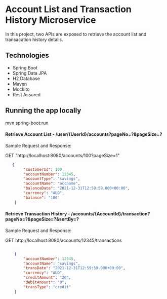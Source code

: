 # Account List and Transaction History Microservice
In this project, two APIs are exposed to retrieve the account list and transacation history details.

## Technologies

- Spring Boot
- Spring Data JPA
- H2 Database 
- Maven 
- Mockito
- Rest Assured

## Running the app locally

mvn spring-boot:run

#### Retrieve Account List - /user/{UserId}/accounts?pageNo=?&pageSize=?

Sample Request and Response:

GET "http://localhost:8080/accounts/100?pageSize=1"

```JSON
   {
        "customerId": 100,
        "accountNumber": 12345,
        "accountType": "savings",
        "accountName": "accname",
        "balanceDate": "2021-12-31T12:59:59.000+00:00",
        "currency": "AUD",
        "balance": "100"
    }
```

#### Retrieve Transaction History - /accounts/{AccountId}/transaction?pageNo=?&pageSize=?&sortBy=?

Sample Request and Response:

GET http://localhost:8080/accounts/12345/transactions

```JSON

    {
        "accountNumber": 12345,
        "accountName": "savings",
        "transDate": "2021-12-31T12:59:59.000+00:00",
        "currency": "AUD",
        "creditAmount": "20",
        "debitAmount": "0",
        "transType": "credit"
    }
```
